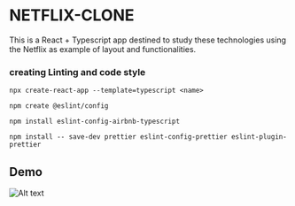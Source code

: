 # NETFLIX-CLONE

This is a React + Typescript app destined to study these technologies using the Netflix
as example of layout and functionalities.

### creating Linting and code style

`npx create-react-app --template=typescript <name>`

`npm create @eslint/config`

`npm install eslint-config-airbnb-typescript`

`npm install -- save-dev prettier eslint-config-prettier eslint-plugin-prettier`

## Demo

![Alt text](public/lx_evidence.gif?raw=true 'Netflix-clone')
